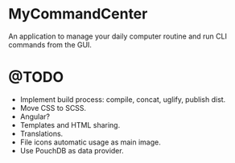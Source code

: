 # MyCommandCenter
An application to manage your daily computer routine and run CLI commands from the GUI.

# @TODO

* Implement build process: compile, concat, uglify, publish dist.
* Move CSS to SCSS.
* Angular?
* Templates and HTML sharing.
* Translations.
* File icons automatic usage as main image.
* Use PouchDB as data provider.
